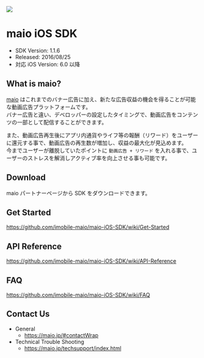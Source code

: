 ![](https://github.com/imobile-maio/maio-iOS-SDK/blob/wiki/doc/images/logo.png)

# maio iOS SDK
- SDK Version: 1.1.6
- Released: 2016/08/25
- 対応 iOS Version: 6.0 以降

## What is maio?
[maio](https://maio.jp/) はこれまでのバナー広告に加え、新たな広告収益の機会を得ることが可能な動画広告プラットフォームです。  
バナー広告と違い、デベロッパーの設定したタイミングで、動画広告をコンテンツの一部として配信することができます。

また、動画広告再生後にアプリ内通貨やライフ等の報酬（リワード）をユーザーに還元する事で、動画広告の再生数が増加し、収益の最大化が見込めます。  
今までユーザーが離脱していたポイントに `動画広告 + リワード` を入れる事で、ユーザーのストレスを解消しアクティブ率を向上させる事も可能です。  

## Download
maio パートナーページから SDK をダウンロードできます。

## Get Started
https://github.com/imobile-maio/maio-iOS-SDK/wiki/Get-Started 

## API Reference
https://github.com/imobile-maio/maio-iOS-SDK/wiki/API-Reference

## FAQ
https://github.com/imobile-maio/maio-iOS-SDK/wiki/FAQ

## Contact Us
- General
  + https://maio.jp/#contactWrap
- Technical Trouble Shooting
  + https://maio.jp/techsupport/index.html
